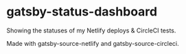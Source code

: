 # gatsby-status-dashboard

Showing the statuses of my Netlify deploys & CircleCI tests.

Made with gatsby-source-netlify and gatsby-source-circleci.
